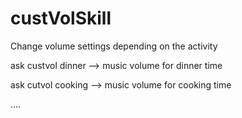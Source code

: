 # custVolSkill

Change volume settings depending on the activity


ask custvol dinner --> music volume for dinner time

ask cutvol cooking --> music volume for cooking time

....
